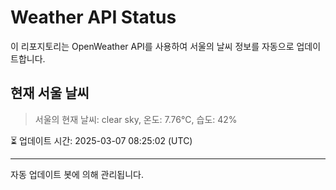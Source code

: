 
# Weather API Status

이 리포지토리는 OpenWeather API를 사용하여 서울의 날씨 정보를 자동으로 업데이트합니다.

## 현재 서울 날씨
> 서울의 현재 날씨: clear sky, 온도: 7.76°C, 습도: 42%

⏳ 업데이트 시간: 2025-03-07 08:25:02 (UTC)

---
자동 업데이트 봇에 의해 관리됩니다.
